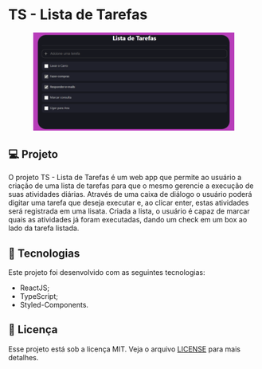 # TS - Lista de Tarefas

<p align="center">
  <img alt="TS - Lista de Tarefas" src="public/github01.png" width="80%">
</p>

## 💻 Projeto

O projeto TS - Lista de Tarefas é um web app que permite ao usuário a criação de uma
lista de tarefas para que o mesmo gerencie a execução de suas atividades diárias.
Através de uma caixa de diálogo o usuário poderá digitar uma tarefa que deseja executar e,
ao clicar enter, estas atividades será registrada em uma lisata. Criada a lista, o usuário
é capaz de marcar quais as atividades já foram executadas, dando um check em um box ao lado
da tarefa listada.

<!---
Para visualizar o preview do projeto acesse o [link](https://immoble-flix.herokuapp.com/).
-->

## 🚀 Tecnologias

Este projeto foi desenvolvido com as seguintes tecnologias:
- ReactJS;
- TypeScript;
- Styled-Components.

## 📝 Licença

Esse projeto está sob a licença MIT. Veja o arquivo [LICENSE](LICENSE) para mais detalhes.
